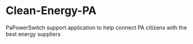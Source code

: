 # Clean-Energy-PA
PaPowerSwitch support application to help connect PA citizens with the best energy suppliers
